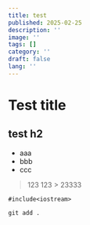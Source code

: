 ```yaml
---
title: test
published: 2025-02-25
description: ''
image: ''
tags: []
category: ''
draft: false 
lang: ''
---
```


# Test title

## test h2

* aaa
* bbb
* ccc

> 123
>123
    > 23333


```
#include<iostream>
```


```shell
git add .
```